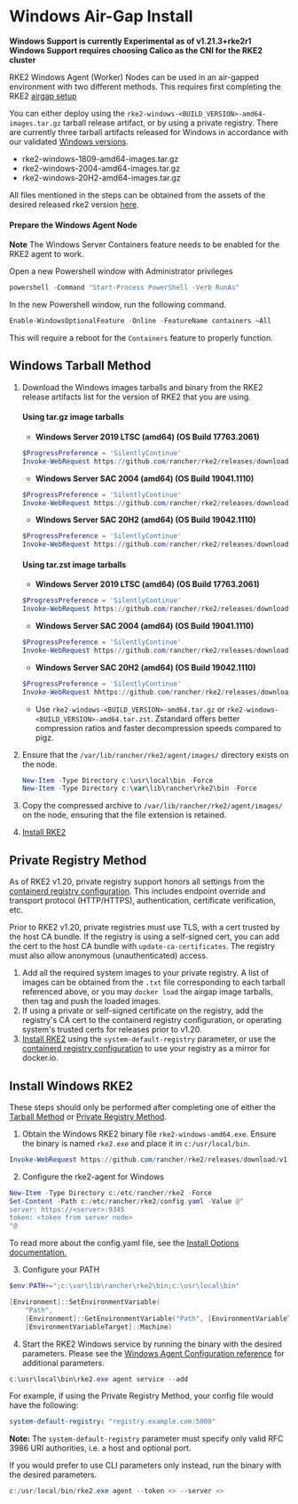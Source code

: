 # Windows Air-Gap Install
**Windows Support is currently Experimental as of v1.21.3+rke2r1**
**Windows Support requires choosing Calico as the CNI for the RKE2 cluster**

RKE2 Windows Agent (Worker) Nodes can be used in an air-gapped environment with two different methods. This requires first completing the RKE2 [airgap setup](./airgap.md)

You can either deploy using the `rke2-windows-<BUILD_VERSION>-amd64-images.tar.gz` tarball release artifact, or by using a private registry. There are currently three tarball artifacts released for Windows in accordance with our validated [Windows versions](./requirements/#windows).

- rke2-windows-1809-amd64-images.tar.gz
- rke2-windows-2004-amd64-images.tar.gz
- rke2-windows-20H2-amd64-images.tar.gz

All files mentioned in the steps can be obtained from the assets of the desired released rke2 version [here](https://github.com/rancher/rke2/releases).

#### Prepare the Windows Agent Node
**Note** The Windows Server Containers feature needs to be enabled for the RKE2 agent to work.

Open a new Powershell window with Administrator privileges
```powershell
powershell -Command "Start-Process PowerShell -Verb RunAs"
```

In the new Powershell window, run the following command.
```powershell
Enable-WindowsOptionalFeature -Online -FeatureName containers –All
```
This will require a reboot for the `Containers` feature to properly function.

## Windows Tarball Method
    
1. Download the Windows images tarballs and binary from the RKE2 release artifacts list for the version of RKE2 that you are using.
        
    #### Using tar.gz image tarballs

    - **Windows Server 2019 LTSC (amd64) (OS Build 17763.2061)**

    ``` powershell
    $ProgressPreference = 'SilentlyContinue'
    Invoke-WebRequest https://github.com/rancher/rke2/releases/download/v1.21.4%2Brke2r2/rke2-windows-1809-amd64-images.tar.gz -OutFile /var/lib/rancher/rke2/agent/images/rke2-windows-1809-amd64-images.tar.gz 
    ```


    - **Windows Server SAC 2004 (amd64) (OS Build 19041.1110)**

    ``` powershell
    $ProgressPreference = 'SilentlyContinue'  
    Invoke-WebRequest https://github.com/rancher/rke2/releases/download/v1.21.4%2Brke2r2/rke2-windows-2004-amd64-images.tar.gz -OutFile c:/var/lib/rancher/rke2/agent/images/rke2-windows-2004-amd64-images.tar.gz
    ```

    - **Windows Server SAC 20H2 (amd64) (OS Build 19042.1110)**

    ``` powershell
    $ProgressPreference = 'SilentlyContinue'  
    Invoke-WebRequest https://github.com/rancher/rke2/releases/download/v1.21.4%2Brke2r2/rke2-windows-20H2-amd64-images.tar.gz -OutFile c:/var/lib/rancher/rke2/agent/images/rke2-windows-20H2-amd64-images.tar.gz 
    ```

    #### Using tar.zst image tarballs

    - **Windows Server 2019 LTSC (amd64) (OS Build 17763.2061)**

    ``` powershell
    $ProgressPreference = 'SilentlyContinue'  
    Invoke-WebRequest https://github.com/rancher/rke2/releases/download/v1.21.4%2Brke2r2/rke2-windows-1809-amd64-images.tar.zst -OutFile /var/lib/rancher/rke2/agent/images/rke2-windows-1809-amd64-images.tar.zst 
    ```


    - **Windows Server SAC 2004 (amd64) (OS Build 19041.1110)**

    ``` powershell
    $ProgressPreference = 'SilentlyContinue'  
    Invoke-WebRequest https://github.com/rancher/rke2/releases/download/v1.21.4%2Brke2r2/rke2-windows-2004-amd64-images.tar.zst -OutFile c:/var/lib/rancher/rke2/agent/images/rke2-windows-2004-amd64-images.tar.zst 
    ```

    - **Windows Server SAC 20H2 (amd64) (OS Build 19042.1110)**

    ``` powershell
    $ProgressPreference = 'SilentlyContinue'
    Invoke-WebRequest hhttps://github.com/rancher/rke2/releases/download/v1.21.4%2Brke2r2/rke2-windows-20H2-amd64-images.tar.zst -OutFile c:/var/lib/rancher/rke2/agent/images/rke2-windows-20H2-amd64-images.tar.zst
    ```

    - Use `rke2-windows-<BUILD_VERSION>-amd64.tar.gz` or `rke2-windows-<BUILD_VERSION>-amd64.tar.zst`. Zstandard offers better compression ratios and faster decompression speeds compared to pigz.

2. Ensure that the `/var/lib/rancher/rke2/agent/images/` directory exists on the node.

    ```powershell
    New-Item -Type Directory c:\usr\local\bin -Force
    New-Item -Type Directory c:\var\lib\rancher\rke2\bin -Force
    ```

3. Copy the compressed archive to `/var/lib/rancher/rke2/agent/images/` on the node, ensuring that the file extension is retained.

4. [Install RKE2](#install-windows-rke2)

## Private Registry Method
As of RKE2 v1.20, private registry support honors all settings from the [containerd registry configuration](./containerd_registry_configuration.md). This includes endpoint override and transport protocol (HTTP/HTTPS), authentication, certificate verification, etc.

Prior to RKE2 v1.20, private registries must use TLS, with a cert trusted by the host CA bundle. If the registry is using a self-signed cert, you can add the cert to the host CA bundle with `update-ca-certificates`. The registry must also allow anonymous (unauthenticated) access.

1. Add all the required system images to your private registry. A list of images can be obtained from the `.txt` file corresponding to each tarball referenced above, or you may `docker load` the airgap image tarballs, then tag and push the loaded images.
2. If using a private or self-signed certificate on the registry, add the registry's CA cert to the containerd registry configuration, or operating system's trusted certs for releases prior to v1.20.
3. [Install RKE2](#install-windows-rke2) using the `system-default-registry` parameter, or use the [containerd registry configuration](./containerd_registry_configuration.md) to use your registry as a mirror for docker.io.

## Install Windows RKE2

These steps should only be performed after completing one of either the [Tarball Method](#windows-tarball-method) or [Private Registry Method](#private-registry-method).

1. Obtain the Windows RKE2 binary file `rke2-windows-amd64.exe`. Ensure the binary is named `rke2.exe` and place it in `c:/usr/local/bin`. 
```powershell
Invoke-WebRequest https://github.com/rancher/rke2/releases/download/v1.21.4%2Brke2r2/rke2-windows-amd64.exe -OutFile c:/usr/local/bin/rke2.exe
```

2. Configure the rke2-agent for Windows
```powershell
New-Item -Type Directory c:/etc/rancher/rke2 -Force
Set-Content -Path c:/etc/rancher/rke2/config.yaml -Value @"
server: https://<server>:9345
token: <token from server node>
"@
```

To read more about the config.yaml file, see the [Install Options documentation.](./install_options/install_options.md#configuration-file)

3. Configure your PATH
```powershell
$env:PATH+=";c:\var\lib\rancher\rke2\bin;c:\usr\local\bin"

[Environment]::SetEnvironmentVariable(
    "Path",
    [Environment]::GetEnvironmentVariable("Path", [EnvironmentVariableTarget]::Machine) + ";c:\var\lib\rancher\rke2\bin;c:\usr\local\bin",
    [EnvironmentVariableTarget]::Machine)
```

4. Start the RKE2 Windows service by running the binary with the desired parameters. Please see the [Windows Agent Configuration reference](install_options/windows_agent_config.md) for additional parameters.  

```powershell
c:\usr\local\bin\rke2.exe agent service --add
```

For example, if using the Private Registry Method, your config file would have the following:
```yaml
system-default-registry: "registry.example.com:5000"
```

**Note:** The `system-default-registry` parameter must specify only valid RFC 3986 URI authorities, i.e. a host and optional port.

If you would prefer to use CLI parameters only instead, run the binary with the desired parameters. 

```powershell
c:/usr/local/bin/rke2.exe agent --token <> --server <>
```
